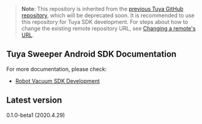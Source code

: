 >**Note**: This repository is inherited from the [previous Tuya GitHub repository](https://github.com/TuyaInc/tuyasmart_sweeper_android_sdk), which will be deprecated soon. It is recommended to use this repository for Tuya SDK development. For steps about how to change the existing remote repository URL, see [Changing a remote's URL](https://docs.github.com/en/free-pro-team@latest/github/using-git/changing-a-remotes-url).

## Tuya Sweeper Android SDK Documentation

For more documentation, please check:

* [Robot Vacuum SDK Development](https://developer.tuya.com/en/docs/iot/panel-development/panel-sdk-development/robot-vacuum-sdk-development/robot-vacuum-sdk-development?id=Ka62dti5h2fjw)


## Latest version

0.1.0-beta1 (2020.4.29)
